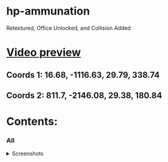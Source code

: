 # hp-ammunation
Retextured, Office Unlocked, and Collision Added

# [Video preview](https://streamable.com/e3axhe)

## Coords 1: 16.68, -1116.63, 29.79, 338.74
## Coords 2: 811.7, -2146.08, 29.38, 180.84

# Contents:

### All

<details><summary>Screenshots</summary>

<img src="https://i.postimg.cc/2SCDPxnn/hp-ammunation-1.png" alt="Alt Text" width="1000" height="500">
<img src="https://i.postimg.cc/jSvbKJhm/hp-ammunation-2.png" alt="Alt Text" width="1000" height="500">
<img src="https://i.postimg.cc/5t0MtN70/hp-ammunation-3.png" alt="Alt Text" width="1000" height="500">
<img src="https://i.postimg.cc/cJbGty2c/hp-ammunation-4.png" alt="Alt Text" width="1000" height="500">
<img src="https://i.postimg.cc/9Mw5GgjH/hp-ammunation-5.png" alt="Alt Text" width="1000" height="500">

</details>
